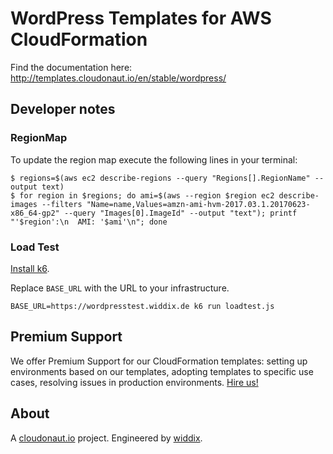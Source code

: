 # WordPress Templates for AWS CloudFormation

Find the documentation here: http://templates.cloudonaut.io/en/stable/wordpress/

## Developer notes

### RegionMap
To update the region map execute the following lines in your terminal:

```
$ regions=$(aws ec2 describe-regions --query "Regions[].RegionName" --output text)
$ for region in $regions; do ami=$(aws --region $region ec2 describe-images --filters "Name=name,Values=amzn-ami-hvm-2017.03.1.20170623-x86_64-gp2" --query "Images[0].ImageId" --output "text"); printf "'$region':\n  AMI: '$ami'\n"; done
```

### Load Test

[Install k6](https://k6.readme.io/docs).

Replace `BASE_URL` with the URL to your infrastructure.

```
BASE_URL=https://wordpresstest.widdix.de k6 run loadtest.js 
```

## Premium Support
We offer Premium Support for our CloudFormation templates: setting up environments based on our templates, adopting templates to specific use cases, resolving issues in production environments. [Hire us!](https://widdix.net/)

## About
A [cloudonaut.io](https://cloudonaut.io/templates-for-aws-cloudformation/) project. Engineered by [widdix](https://widdix.net).
